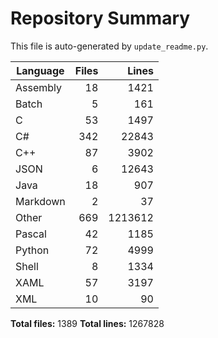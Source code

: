 # Repository Summary

This file is auto-generated by `update_readme.py`.

| Language | Files | Lines |
|----------|------:|------:|
| Assembly  |    18 |  1421 |
| Batch     |     5 |   161 |
| C         |    53 |  1497 |
| C#        |   342 | 22843 |
| C++       |    87 |  3902 |
| JSON      |     6 | 12643 |
| Java      |    18 |   907 |
| Markdown  |     2 |    37 |
| Other     |   669 | 1213612 |
| Pascal    |    42 |  1185 |
| Python    |    72 |  4999 |
| Shell     |     8 |  1334 |
| XAML      |    57 |  3197 |
| XML       |    10 |    90 |

**Total files:** 1389
**Total lines:** 1267828
